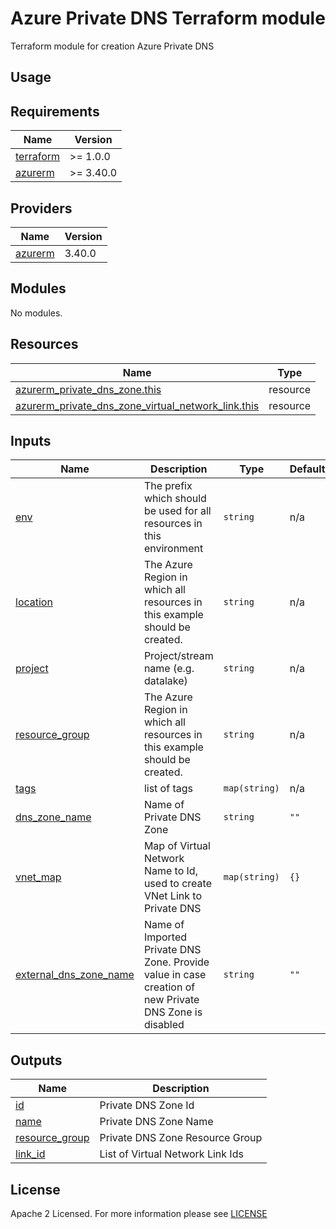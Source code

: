 # Azure Private DNS Terraform module
Terraform module for creation Azure Private DNS

## Usage

<!-- BEGIN_TF_DOCS -->
## Requirements

| Name                                                                      | Version   |
|---------------------------------------------------------------------------|-----------|
| <a name="requirement_terraform"></a> [terraform](#requirement\_terraform) | >= 1.0.0  |
| <a name="requirement_azurerm"></a> [azurerm](#requirement\_azurerm)       | >= 3.40.0 |

## Providers

| Name                                                          | Version |
|---------------------------------------------------------------|---------|
| <a name="provider_azurerm"></a> [azurerm](#provider\_azurerm) | 3.40.0  |

## Modules

No modules.

## Resources

| Name                                                                                                                                                                        | Type     |
|-----------------------------------------------------------------------------------------------------------------------------------------------------------------------------|----------|
| [azurerm_private_dns_zone.this](https://registry.terraform.io/providers/hashicorp/azurerm/latest/docs/resources/private_dns_zone)                                           | resource |
| [azurerm_private_dns_zone_virtual_network_link.this](https://registry.terraform.io/providers/hashicorp/azurerm/latest/docs/resources/private_dns_zone_virtual_network_link) | resource |

## Inputs

| Name                                                                                                       | Description                                                                                           | Type          | Default | Required |
|------------------------------------------------------------------------------------------------------------|-------------------------------------------------------------------------------------------------------|---------------|---------|:--------:|
| <a name="input_env"></a> [env](#input\_env)                                                                | The prefix which should be used for all resources in this environment                                 | `string`      | n/a     |   yes    |
| <a name="input_location"></a> [location](#input\_location)                                                 | The Azure Region in which all resources in this example should be created.                            | `string`      | n/a     |   yes    |
| <a name="input_project"></a> [project](#input\_project)                                                    | Project/stream name (e.g. datalake)                                                                   | `string`      | n/a     |   yes    |
| <a name="input_resource_group"></a> [resource\_group](#input\_resource\_group)                             | The Azure Region in which all resources in this example should be created.                            | `string`      | n/a     |   yes    |
| <a name="input_tags"></a> [tags](#input\_tags)                                                             | list of tags                                                                                          | `map(string)` | n/a     |   yes    |
| <a name="input_dns_zone_name"></a> [dns\_zone\_name](#input\_dns\_zone\_name)                              | Name of Private DNS Zone                                                                              | `string`      | `""`    |    no    |
| <a name="input_vnet_map"></a> [vnet_map](#input\_vnet\_map)                                                | Map of Virtual Network Name to Id, used to create VNet Link to Private DNS                            | `map(string)` | `{}`    |    no    |
| <a name="input_external_dns_zone_name"></a> [external\_dns\_zone\_name](#input\_external\_dns\_zone\_name) | Name of Imported Private DNS Zone. Provide value in case creation of new Private DNS Zone is disabled | `string`      | `""`    |    no    |

## Outputs

| Name                                                                             | Description                      |
|----------------------------------------------------------------------------------|----------------------------------|
| <a name="output_id"></a> [id](#output\_id)                                       | Private DNS Zone Id              |
| <a name="output_name"></a> [name](#output\_name)                                 | Private DNS Zone Name            |
| <a name="output_resource_group"></a> [resource\_group](#output\_resource\_group) | Private DNS Zone Resource Group  |
| <a name="output_link_id"></a> [link\_id](#output\_link\_id)                      | List of Virtual Network Link Ids |

<!-- END_TF_DOCS -->

## License

Apache 2 Licensed. For more information please see [LICENSE](https://github.com/data-platform-hq/terraform-azurerm-private-dns/tree/main/LICENSE)
